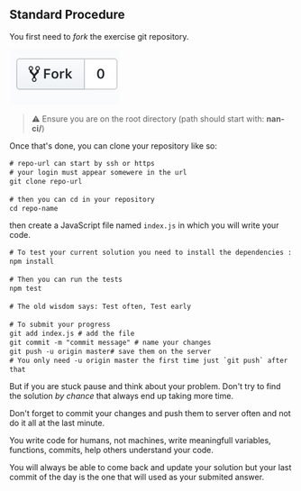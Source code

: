 ## Standard Procedure

You first need to *fork* the exercise git repository.

![forking](https://raw.githubusercontent.com/nan-ci/js-standard-procedure/master/fork.png?sdsd)

> :warning: Ensure you are on the root directory (path should start with: **nan-ci/**)

Once that's done, you can clone your repository like so:

    # repo-url can start by ssh or https
    # your login must appear somewere in the url
    git clone repo-url

    # then you can cd in your repository
    cd repo-name

then create a JavaScript file named `index.js` in which you will write your code.

    # To test your current solution you need to install the dependencies :
    npm install

    # Then you can run the tests
    npm test

    # The old wisdom says: Test often, Test early

    # To submit your progress
    git add index.js # add the file
    git commit -m "commit message" # name your changes
    git push -u origin master# save them on the server
    # You only need -u origin master the first time just `git push` after that

But if you are stuck pause and think about your problem.
Don't try to find the solution *by chance* that always end up taking more time.

Don't forget to commit your changes and push them to server often and not do it
all at the last minute.

You write code for humans, not machines, write meaningfull variables,
functions, commits, help others understand your code.

You will always be able to come back and update your solution but your
last commit of the day is the one that will used as your submited answer.
